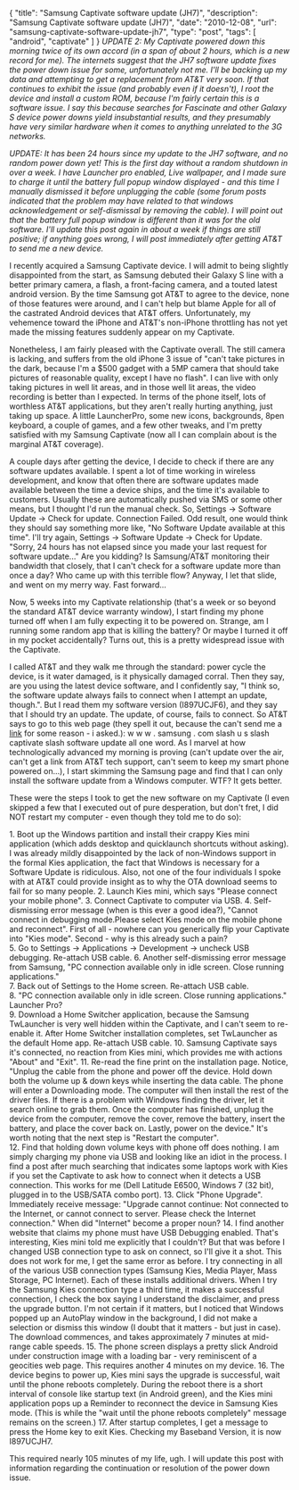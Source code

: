 {
  "title": "Samsung Captivate software update (JH7)",
  "description": "Samsung Captivate software update (JH7)",
  "date": "2010-12-08",
  "url": "samsung-captivate-software-update-jh7",
  "type": "post",
  "tags": [
    "android",
    "captivate"
  ]
}
_UPDATE 2:  My Captivate powered down this morning twice of its own accord (in a span of about 2 hours, which is a new record for me).  The internets suggest that the JH7 software update fixes the power down issue for some, unfortunately not me.  I'll be backing up my data and attempting to get a replacement from AT&T very soon.  If that continues to exhibit the issue (and probably even if it doesn't), I root the device and install a custom ROM, because I'm fairly certain this is a software issue.  I say this because searches for Fascinate and other Galaxy S device power downs yield insubstantial results, and they presumably have very similar hardware when it comes to anything unrelated to the 3G networks._

_UPDATE:  It has been 24 hours since my update to the JH7 software, and no random power down yet!  This is the first day without a random shutdown in over a week.  I have Launcher pro enabled, Live wallpaper, and I made sure to charge it until the battery full popup window displayed - and this time I manually dismissed it before unplugging the cable (some forum posts indicated that the problem may have related to that windows acknowledgement or self-dismissal by removing the cable).  I will point out that the battery full popup window is different than it was for the old software.  I'll update this post again in about a week if things are still positive; if anything goes wrong, I will post immediately after getting AT&T to send me a new device._

I recently acquired a Samsung Captivate device.  I will admit to being slightly disappointed from the start, as Samsung debuted their Galaxy S line with a better primary camera, a flash, a front-facing camera, and a touted latest android version.  By the time Samsung got AT&T to agree to the device, none of those features were around, and I can't help but blame Apple for all of the castrated Android devices that AT&T offers.  Unfortunately, my vehemence toward the iPhone and AT&T's non-iPhone throttling has not yet made the missing features suddenly appear on my Captivate.  

Nonetheless, I am fairly pleased with the Captivate overall.  The still camera is lacking, and suffers from the old iPhone 3 issue of "can't take pictures in the dark, because I'm a $500 gadget with a 5MP camera that should take pictures of reasonable quality, except I have no flash".  I can live with only taking pictures in well lit areas, and in those well lit areas, the video recording is better than I expected.  In terms of the phone itself, lots of worthless AT&T applications, but they aren't really hurting anything, just taking up space.  A little LauncherPro, some new icons, backgrounds, 8pen keyboard, a couple of games, and a few other tweaks, and I'm pretty satisfied with my Samsung Captivate (now all I can complain about is the marginal AT&T coverage).  

A couple days after getting the device, I decide to check if there are any software updates available.  I spent a lot of time working in wireless development, and know that often there are software updates made available between the time a device ships, and the time it's available to customers.  Usually these are automatically pushed via SMS or some other means, but I thought I'd run the manual check.  So, Settings -> Software Update -> Check for update.  Connection Failed.  Odd result, one would think they should say something more like, "No Software Update available at this time".  I'll try again, Settings -> Software Update -> Check for Update.  "Sorry, 24 hours has not elapsed since you made your last request for software update..."  Are you kidding?  Is Samsung/AT&T monitoring their bandwidth that closely, that I can't check for a software update more than once a day?  Who came up with this terrible flow?  Anyway, I let that slide, and went on my merry way.  Fast forward...

Now, 5 weeks into my Captivate relationship (that's a week or so beyond the standard AT&T device warranty window), I start finding my phone turned off when I am fully expecting it to be powered on.  Strange, am I running some random app that is killing the battery?  Or maybe I turned it off in my pocket accidentally?  Turns out, this is a pretty widespread issue with the Captivate. 

I called AT&T and they walk me through the standard:  power cycle the device, is it water damaged, is it physically damaged corral.  Then they say, are you using the latest device software, and I confidently say, "I think so, the software update always fails to connect when I attempt an update, though.".  But I read them my software version (I897UCJF6), and they say that I should try an update.  The update, of course, fails to connect.  So AT&T says to go to this web page (they spell it out, because the can't send me a [link](http://www.samsung.com/us/captivate/softwareupdate) for some reason - i asked.): w w w . samsung . com slash u s slash captivate slash software update all one word.  As I marvel at how technologically advanced my morning is proving (can't update over the air, can't get a link from AT&T tech support, can't seem to keep my smart phone powered on...), I start skimming the Samsung page and find that I can only install the software update from a Windows computer.  WTF?  It gets better.

These were the steps I took to get the new software on my Captivate (I even skipped a few that I executed out of pure desperation, but don't fret, I did NOT restart my computer - even though they told me to do so):

1\.  Boot up the Windows partition and install their crappy Kies mini application (which adds desktop and quicklaunch shortcuts without asking).  I was already mildly disappointed by the lack of non-Windows support in the formal Kies application, the fact that Windows is necessary for a Software Update is ridiculous.  Also, not one of the four individuals I spoke with at AT&T could provide insight as to why the OTA download seems to fail for so many people.
2\.  Launch Kies mini, which says "Please connect your mobile phone".
3\.  Connect Captivate to computer via USB.
4\.  Self-dismissing error message (when is this ever a good idea?), "Cannot connect in debugging mode.Please select Kies mode on the mobile phone and reconnect".  First of all - nowhere can you generically flip your Captivate into "Kies mode".  Second - why is this already such a pain?  
5\.  Go to Settings -> Applications -> Development -> uncheck USB debugging.  Re-attach USB cable.
6\.  Another self-dismissing error message from Samsung, "PC connection available only in idle screen.  Close running applications."  
7\.  Back out of Settings to the Home screen.  Re-attach USB cable.  
8\.  "PC connection available only in idle screen.  Close running applications."  Launcher Pro?  
9\.  Download a Home Switcher application, because the Samsung TwLauncher is very well hidden within the Captivate, and I can't seem to re-enable it.  After Home Switcher installation completes, set TwLauncher as the default Home app.  Re-attach USB cable.
10\.  Samsung Captivate says it's connected, no reaction from Kies mini, which provides me with actions "About" and "Exit".
11\.  Re-read the fine print on the installation page.  Notice, "Unplug the cable from the phone and power off the device. Hold down both the volume up & down keys while inserting the data cable. The phone will enter a Downloading mode. The computer will then install the rest of the driver files. If there is a problem with Windows finding the driver, let it search online to grab them. Once the computer has finished, unplug the device from the computer, remove the cover, remove the battery, insert the battery, and place the cover back on. Lastly, power on the device."  It's worth noting that the next step is "Restart the computer".  
12\.  Find that holding down volume keys with phone off does nothing.  I am simply charging my phone via USB and looking like an idiot in the process.  I find a post after much searching that indicates some laptops work with Kies if you set the Captivate to ask how to connect when it detects a USB connection.  This works for me (Dell Latitude E6500, Windows 7 (32 bit), plugged in to the USB/SATA combo port).
13\.  Click "Phone Upgrade".  Immediately receive message: "Upgrade cannot continue: Not connected to the Internet, or cannot connect to server.  Please check the Internet connection."  When did "Internet" become a proper noun?
14\.  I find another website that claims my phone must have USB Debugging enabled.  That's interesting, Kies mini told me explicitly that I couldn't?  But that was before I changed USB connection type to ask on connect, so I'll give it a shot.  This does not work for me, I get the same error as before.  I try connecting in all of the various USB connection types (Samsung Kies, Media Player, Mass Storage, PC Internet).  Each of these installs additional drivers.  When I try the Samsung Kies connection type a third time, it makes a successful connection, I check the box saying I understand the disclaimer, and press the upgrade button.  I'm not certain if it matters, but I noticed that Windows popped up an AutoPlay window in the background, I did not make a selection or dismiss this window (I doubt that it matters - but just in case).  The download commences, and takes approximately 7 minutes at mid-range cable speeds.
15\.  The phone screen displays a pretty slick Android under construction image with a loading bar - very reminiscent of a geocities web page.  This requires another 4 minutes on my device.
16\.  The device begins to power up, Kies mini says the upgrade is successful, wait until the phone reboots completely.  During the reboot there is a short interval of console like startup text (in Android green), and the Kies mini application pops up a Reminder to reconnect the device in Samsung Kies mode.  (This is while the "wait until the phone reboots completely" message remains on the screen.)
17\.  After startup completes, I get a message to press the Home key to exit Kies.  Checking my Baseband Version, it is now I897UCJH7\.  

This required nearly 105 minutes of my life, ugh.  I will update this post with information regarding the continuation or resolution of the power down issue.
